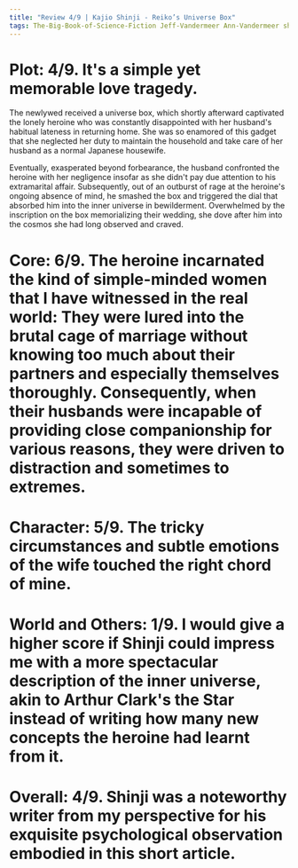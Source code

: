 ```yaml
---
title: "Review 4/9 | Kajio Shinji - Reiko’s Universe Box"
tags: The-Big-Book-of-Science-Fiction Jeff-Vandermeer Ann-Vandermeer short-story novelette science-fiction 1947- 1981
---
```




# Plot: 4/9. It's a simple yet memorable love tragedy.
The newlywed received a universe box, which shortly afterward captivated the lonely heroine who was constantly disappointed with her husband's habitual lateness in returning home. She was so enamored of this gadget that she neglected her duty to maintain the household and take care of her husband as a normal Japanese housewife.

Eventually, exasperated beyond forbearance, the husband confronted the heroine with her negligence insofar as she didn't pay due attention to his extramarital affair. 
Subsequently, out of an outburst of rage at the heroine's ongoing absence of mind, he smashed the box and triggered the dial that absorbed him into the inner universe in bewilderment. Overwhelmed by the inscription on the box memorializing their wedding, she dove after him into the cosmos she had long observed and craved.




# Core: 6/9. The heroine incarnated the kind of simple-minded women that I have witnessed in the real world: They were lured into the brutal cage of marriage without knowing too much about their partners and especially themselves thoroughly. Consequently, when their husbands were incapable of providing close companionship for various reasons, they were driven to distraction and sometimes to extremes.



# Character: 5/9. The tricky circumstances and subtle emotions of the wife touched the right chord of mine.



# World and Others: 1/9. I would give a higher score if Shinji could impress me with a more spectacular description of the inner universe, akin to Arthur Clark's the Star instead of writing how many new concepts the heroine had learnt from it.



# Overall: 4/9. Shinji was a noteworthy writer from my perspective for his exquisite psychological observation embodied in this short article.
